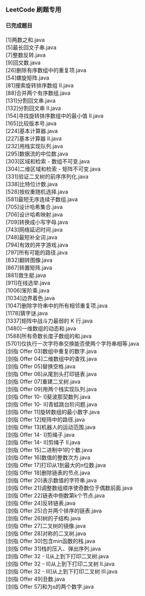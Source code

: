 ### LeetCode 刷题专用
#### 已完成题目
[1]两数之和.java  
[5]最长回文子串.java  
[7]整数反转.java  
[9]回文数.java  
[26]删除有序数组中的重复项.java  
[54]螺旋矩阵.java  
[81]搜索旋转排序数组 II.java  
[88]合并两个有序数组.java  
[131]分割回文串.java  
[132]分割回文串 II.java  
[154]寻找旋转排序数组中的最小值 II.java  
[165]比较版本号.java  
[224]基本计算器.java  
[227]基本计算器 II.java  
[232]用栈实现队列.java  
[295]数据流的中位数.java  
[303]区域和检索 - 数组不可变.java  
[304]二维区域和检索 - 矩阵不可变.java  
[331]验证二叉树的前序序列化.java  
[338]比特位计数.java  
[528]按权重随机选择.java  
[581]最短无序连续子数组.java  
[705]设计哈希集合.java  
[706]设计哈希映射.java  
[709]转换成小写字母.java  
[743]网络延迟时间.java  
[748]最短补全词.java  
[794]有效的井字游戏.java  
[797]所有可能的路径.java  
[832]翻转图像.java  
[867]转置矩阵.java  
[881]救生艇.java  
[911]在线选举.java  
[1006]笨阶乘.java  
[1034]边界着色.java  
[1047]删除字符串中的所有相邻重复项.java  
[1178]猜字谜.java  
[1337]矩阵中战斗力最弱的 K 行.java  
[1480]一维数组的动态和.java  
[1588]所有奇数长度子数组的和.java  
[5701]仅执行一次字符串交换能否使两个字符串相等.java  
[剑指 Offer 03]数组中重复的数字.java  
[剑指 Offer 04]二维数组中的查找.java  
[剑指 Offer 05]替换空格.java  
[剑指 Offer 06]从尾到头打印链表.java  
[剑指 Offer 07]重建二叉树.java  
[剑指 Offer 09]用两个栈实现队列.java  
[剑指 Offer 10- I]斐波那契数列.java  
[剑指 Offer 10- II]青蛙跳台阶问题.java  
[剑指 Offer 11]旋转数组的最小数字.java  
[剑指 Offer 12]矩阵中的路径.java  
[剑指 Offer 13]机器人的运动范围.java  
[剑指 Offer 14- I]剪绳子.java  
[剑指 Offer 14- II]剪绳子 II.java  
[剑指 Offer 15]二进制中1的个数.java  
[剑指 Offer 16]数值的整数次方.java  
[剑指 Offer 17]打印从1到最大的n位数.java  
[剑指 Offer 18]删除链表的节点.java  
[剑指 Offer 20]表示数值的字符串.java  
[剑指 Offer 21]调整数组顺序使奇数位于偶数前面.java  
[剑指 Offer 22]链表中倒数第k个节点.java  
[剑指 Offer 24]反转链表.java  
[剑指 Offer 25]合并两个排序的链表.java  
[剑指 Offer 26]树的子结构.java  
[剑指 Offer 27]二叉树的镜像.java  
[剑指 Offer 28]对称的二叉树.java  
[剑指 Offer 30]包含min函数的栈.java  
[剑指 Offer 31]栈的压入、弹出序列.java  
[剑指 Offer 32 - I]从上到下打印二叉树.java  
[剑指 Offer 32 - II]从上到下打印二叉树 II.java  
[剑指 Offer 32 - III]从上到下打印二叉树 III.java  
[剑指 Offer 49]丑数.java  
[剑指 Offer 57]和为s的两个数字.java  